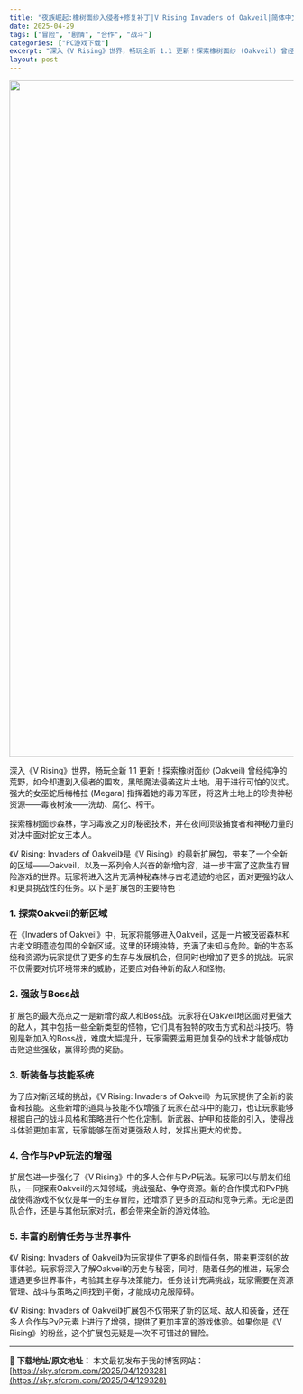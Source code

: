 ```yaml
---
title: "夜族崛起:橡树面纱入侵者+修复补丁|V Rising Invaders of Oakveil|简体中文"
date: 2025-04-29
tags: ["冒险", "剧情", "合作", "战斗"]
categories: ["PC游戏下载"]
excerpt: "深入《V Rising》世界，畅玩全新 1.1 更新！探索橡树面纱 (Oakveil) 曾经纯净的荒野，如今却遭到入侵者的围攻，黑暗魔法侵袭这片土地，用于进行可怕的仪式。强大的女巫蛇后梅格拉 (Megara) 指挥着她的毒刃军团，将这片土地上的珍贵神秘资源——毒液树液——洗劫、腐化、榨干。 探索橡树&hellip;"
layout: post
---
```


<img class="aligncenter size-full wp-image-129330" src="https://sky.sfcrom.com/wp-content/uploads/2025/04/20250429001536100.webp" alt="" width="1200" height="1200" />

深入《V Rising》世界，畅玩全新 1.1 更新！探索橡树面纱 (Oakveil) 曾经纯净的荒野，如今却遭到入侵者的围攻，黑暗魔法侵袭这片土地，用于进行可怕的仪式。强大的女巫蛇后梅格拉 (Megara) 指挥着她的毒刃军团，将这片土地上的珍贵神秘资源——毒液树液——洗劫、腐化、榨干。

探索橡树面纱森林，学习毒液之刃的秘密技术，并在夜间顶级捕食者和神秘力量的对决中面对蛇女王本人。
<p class="" data-start="0" data-end="153">《V Rising: Invaders of Oakveil》是《V Rising》的最新扩展包，带来了一个全新的区域——Oakveil，以及一系列令人兴奋的新增内容，进一步丰富了这款生存冒险游戏的世界。玩家将进入这片充满神秘森林与古老遗迹的地区，面对更强的敌人和更具挑战性的任务。以下是扩展包的主要特色：</p>

<h3 class="" data-start="155" data-end="179">1. <strong data-start="162" data-end="179">探索Oakveil的新区域</strong></h3>
<p class="" data-start="180" data-end="329">在《Invaders of Oakveil》中，玩家将能够进入Oakveil，这是一片被茂密森林和古老文明遗迹包围的全新区域。这里的环境独特，充满了未知与危险。新的生态系统和资源为玩家提供了更多的生存与发展机会，但同时也增加了更多的挑战。玩家不仅需要对抗环境带来的威胁，还要应对各种新的敌人和怪物。</p>

<h3 class="" data-start="331" data-end="350">2. <strong data-start="338" data-end="350">强敌与Boss战</strong></h3>
<p class="" data-start="351" data-end="480">扩展包的最大亮点之一是新增的敌人和Boss战。玩家将在Oakveil地区面对更强大的敌人，其中包括一些全新类型的怪物，它们具有独特的攻击方式和战斗技巧。特别是新加入的Boss战，难度大幅提升，玩家需要运用更加复杂的战术才能够成功击败这些强敌，赢得珍贵的奖励。</p>

<h3 class="" data-start="482" data-end="501">3. <strong data-start="489" data-end="501">新装备与技能系统</strong></h3>
<p class="" data-start="502" data-end="656">为了应对新区域的挑战，《V Rising: Invaders of Oakveil》为玩家提供了全新的装备和技能。这些新增的道具与技能不仅增强了玩家在战斗中的能力，也让玩家能够根据自己的战斗风格和策略进行个性化定制。新武器、护甲和技能的引入，使得战斗体验更加丰富，玩家能够在面对更强敌人时，发挥出更大的优势。</p>

<h3 class="" data-start="658" data-end="680">4. <strong data-start="665" data-end="680">合作与PvP玩法的增强</strong></h3>
<p class="" data-start="681" data-end="824">扩展包进一步强化了《V Rising》中的多人合作与PvP玩法。玩家可以与朋友们组队，一同探索Oakveil的未知领域，挑战强敌、争夺资源。新的合作模式和PvP挑战使得游戏不仅仅是单一的生存冒险，还增添了更多的互动和竞争元素。无论是团队合作，还是与其他玩家对抗，都会带来全新的游戏体验。</p>

<h3 class="" data-start="826" data-end="849">5. <strong data-start="833" data-end="849">丰富的剧情任务与世界事件</strong></h3>
<p class="" data-start="850" data-end="1001">《V Rising: Invaders of Oakveil》为玩家提供了更多的剧情任务，带来更深刻的故事体验。玩家将深入了解Oakveil的历史与秘密，同时，随着任务的推进，玩家会遭遇更多世界事件，考验其生存与决策能力。任务设计充满挑战，玩家需要在资源管理、战斗与策略之间找到平衡，才能成功克服障碍。</p>
<p class="" data-start="1010" data-end="1128">《V Rising: Invaders of Oakveil》扩展包不仅带来了新的区域、敌人和装备，还在多人合作与PvP元素上进行了增强，提供了更加丰富的游戏体验。如果你是《V Rising》的粉丝，这个扩展包无疑是一次不可错过的冒险。</p>

---
📖 **下载地址/原文地址：** 本文最初发布于我的博客网站：[https://sky.sfcrom.com/2025/04/129328](https://sky.sfcrom.com/2025/04/129328)
